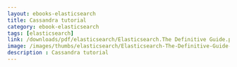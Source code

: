 ```yaml
---
layout: ebooks-elasticsearch
title: Cassandra tutorial
category: ebook-elasticsearch
tags: [elasticsearch]
link: /downloads/pdf/elasticsearch/Elasticsearch.The Definitive Guide.pdf 
image: /images/thumbs/elasticsearch/Elasticsearch-The-Definitive-Guide-min.png
description : Cassandra tutorial 
---
```












